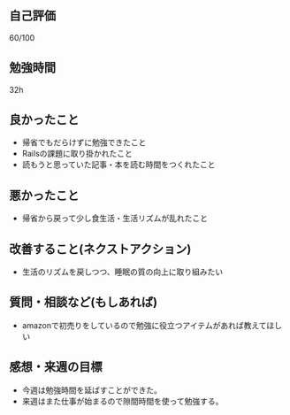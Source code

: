 ## 自己評価
60/100  
## 勉強時間
32h
## 良かったこと
- 帰省でもだらけずに勉強できたこと
- Railsの課題に取り掛かれたこと
- 読もうと思っていた記事・本を読む時間をつくれたこと
## 悪かったこと
- 帰省から戻って少し食生活・生活リズムが乱れたこと
## 改善すること(ネクストアクション)
- 生活のリズムを戻しつつ、睡眠の質の向上に取り組みたい
## 質問・相談など(もしあれば)
- amazonで初売りをしているので勉強に役立つアイテムがあれば教えてほしい
## 感想・来週の目標
- 今週は勉強時間を延ばすことができた。
- 来週はまた仕事が始まるので隙間時間を使って勉強する。